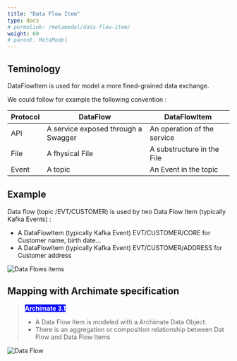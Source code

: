 ```yaml
---
title: "Data Flow Item"
type: docs
# permalink: /metamodel/data-flow-item/
weight: 60
# parent: MetaModel
---
```


## Teminology 

DataFlowItem is used for model a more fined-grained data exchange.

We could follow for example the following convention :

| Protocol               | DataFlow                             | DataFlowItem
|------------------------|--------------------------------------|-------------
| API                    | A service exposed through a Swagger  | An operation of the service
| File                   | A fhysical File                      | A substructure in the File
| Event                  | A topic                              | An Event in the topic

## Example 

Data flow (topic /EVT/CUSTOMER) is used by two Data Flow Item (typically Kafka Events) : 
 - A DataFlowItem (typically Kafka Event) EVT/CUSTOMER/CORE for Customer name, birth date...
 - A DataFlowItem (typically Kafka Event) EVT/CUSTOMER/ADDRESS for Customer address

![Data Flows items](../png/dataflow3.png)


## Mapping with Archimate specification

> <span style="background-color: blue; color: white; font-weight: bold">Archimate 3.1</span> 
> - A Data Flow Item is modeled with a Archimate Data Object.
> - There is an aggregation or composition relationship between Dat Flow and Data Flow Items

![Data Flow](../jpg/data-flow-item.jpg)